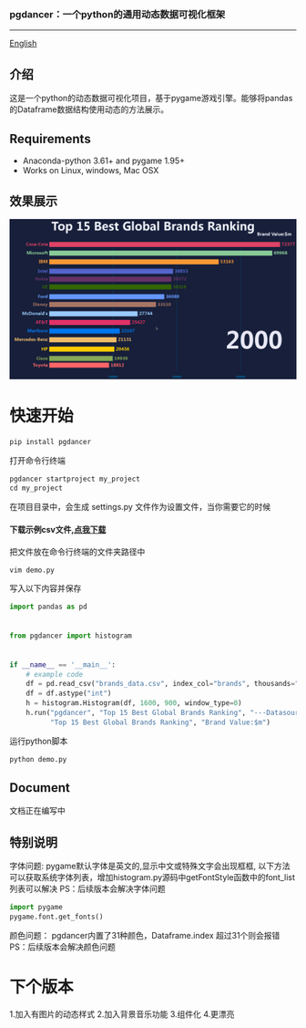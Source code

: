 ### pgdancer：一个python的通用动态数据可视化框架
-----

[English](readme-en.md)


## 介绍
这是一个python的动态数据可视化项目，基于pygame游戏引擎。能够将pandas的Dataframe数据结构使用动态的方法展示。

## Requirements
* Anaconda-python 3.61+ and pygame 1.95+
* Works on Linux, windows, Mac OSX

## 效果展示

![image](docs/images/demo.gif)

# 快速开始

```python
pip install pgdancer
```

打开命令行终端

```python
pgdancer startproject my_project
cd my_project
```

在项目目录中，会生成 settings.py 文件作为设置文件，当你需要它的时候
#### 下载示例csv文件,[点我下载](examples/brands_data.csv)
把文件放在命令行终端的文件夹路径中

```python
vim demo.py
```

写入以下内容并保存

```python
import pandas as pd


from pgdancer import histogram


if __name__ == '__main__':
    # example code
    df = pd.read_csv("brands_data.csv", index_col="brands", thousands=",").fillna(0)
    df = df.astype("int")
    h = histogram.Histogram(df, 1600, 900, window_type=0)
    h.run("pgdancer", "Top 15 Best Global Brands Ranking", "---Datasource:https://www.interbrand.com", \
          "Top 15 Best Global Brands Ranking", "Brand Value:$m")

```

运行python脚本
```python
python demo.py
```

## Document
文档正在编写中

## 特别说明
字体问题: pygame默认字体是英文的,显示中文或特殊文字会出现框框,
以下方法可以获取系统字体列表，增加histogram.py源码中getFontStyle函数中的font_list列表可以解决
PS：后续版本会解决字体问题
```python
import pygame
pygame.font.get_fonts()
```
颜色问题：
pgdancer内置了31种颜色，Dataframe.index 超过31个则会报错
PS：后续版本会解决颜色问题

# 下个版本
1.加入有图片的动态样式
2.加入背景音乐功能
3.组件化
4.更漂亮
